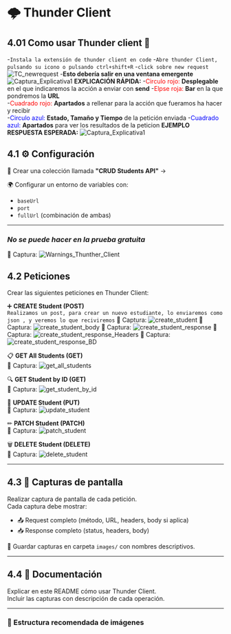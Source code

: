 



# 🌩️ Thunder Client

## 4.01 Como usar Thunder client 👀

-`Instala la extensión de thunder client en code`
-`Abre thunder Client, pulsando su icono o pulsando ctrl+shift+R`
-`click sobre new request`
![TC_newrequest](./images/TCnewrequest.png)
-**Esto debería salir en una ventana emergente**
![Captura_Explicativa1](./images/capturaExplicativaTC.png)
**EXPLICACIÓN RÁPIDA:**
-<span style="color:red">Circulo rojo:</span>   **Desplegable** en el que indicaremos la acción a enviar con **send**
-<span style="color:red">Elpse roja:</span>     **Bar** en la que pondremos la **URL**          
-<span style="color:red">Cuadrado rojo:</span>  **Apartados** a rellenar para la acción que fueramos ha hacer y recibir  
-<span style="color:blue">Circulo azul:</span>  **Estado, Tamaño y Tiempo** de la petición enviada
-<span style="color:blue">Cuadrado azul:</span> **Apartados** para ver los resultados de la peticion
**EJEMPLO RESPUESTA ESPERADA:**
![Captura_Explicativa1](./images/capturaExplicativaTC_Respuesta.png)
## 4.1 ⚙ Configuración

📁 Crear una colección llamada **"CRUD Students API"** -> 

🌍 Configurar un entorno de variables con:
- `baseUrl`
- `port`
- `fullUrl` (combinación de ambas)

---
### ***No se puede hacer en la prueba gratuita***
📸 Captura: ![Warnings_Thunther_Client](./images/CapturaWarningsThuntherClient.png)

## 4.2 Peticiones

Crear las siguientes peticiones en Thunder Client:

➕ **CREATE Student (POST)**  
`Realizamos un post, para crear un nuevo estudiante, lo enviaremos como json , y veremos lo que reciviremos`
📸 Captura: ![create_student](./images/Post_Headers_TC.png)
📸 Captura: ![create_student_body](./images/Post_Body_TC.png)
📸 Captura: ![create_student_response](./images/Post_Response_TC.png)
📸 Captura: ![create_student_response_Headers](./images/Post_Response_Header_TC.png)
📸 Captura: ![create_student_response_BD](./images/Post_BD_TC.png)



📋 **GET All Students (GET)**  
📸 Captura: ![get_all_students](./images/get_all_students.png)

🔍 **GET Student by ID (GET)**  
📸 Captura: ![get_student_by_id](./images/get_student_by_id.png)

🔄 **UPDATE Student (PUT)**  
📸 Captura: ![update_student](./images/update_student.png)

✏ **PATCH Student (PATCH)**  
📸 Captura: ![patch_student](./images/patch_student.png)

🗑 **DELETE Student (DELETE)**  
📸 Captura: ![delete_student](./images/delete_student.png)

---

## 4.3 📸 Capturas de pantalla

Realizar captura de pantalla de cada petición.  
Cada captura debe mostrar:

- 📤 Request completo (método, URL, headers, body si aplica)  
- 📥 Response completo (status, headers, body)  

💾 Guardar capturas en carpeta `images/` con nombres descriptivos.

---

## 4.4 📝 Documentación

Explicar en este README cómo usar Thunder Client.  
Incluir las capturas con descripción de cada operación.

---

### 📂 Estructura recomendada de imágenes

